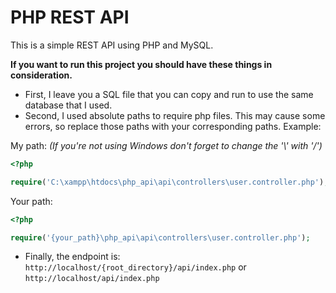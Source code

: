 # PHP REST API

This is a simple REST API using PHP and MySQL.

**If you want to run this project you should have these things in consideration.**

* First, I leave you a SQL file that you can copy and run to use the same database that I used.
* Second, I used absolute paths to require php files. This may cause some errors, so replace those paths with your corresponding paths. Example:

My path: _(If you're not using Windows don't forget to change the '\\' with '/')_

```php
<?php

require('C:\xampp\htdocs\php_api\api\controllers\user.controller.php');

```

Your path:

```php
<?php

require('{your_path}\php_api\api\controllers\user.controller.php');

```

* Finally, the endpoint is:
`http://localhost/{root_directory}/api/index.php` or `http://localhost/api/index.php`
